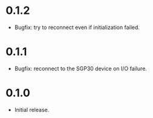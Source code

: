 # 0.1.2

- Bugfix: try to reconnect even if initialization failed.

# 0.1.1

- Bugfix: reconnect to the SGP30 device on I/O failure.

# 0.1.0

- Initial release.
